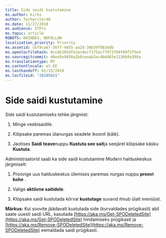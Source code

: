 ```yaml
---
title: Side saidi kustutamine
ms.author: kirks
author: Techwriter40
ms.date: 11/27/2018
ms.audience: ITPro
ms.topic: article
ROBOTS: NOINDEX, NOFOLLOW
localization_priority: Priority
ms.assetid: cbf9ca67-56ff-4455-aa2d-30b39f883ddb
ms.openlocfilehash: 6ccbb205dfe3ac0ecf175ac77973f04f09f3f5e4
ms.sourcegitcommit: d6ea5e9458a2b8ceaab3ac4bd483e1130b9a398a
ms.translationtype: MT
ms.contentlocale: et-EE
ms.lasthandoff: 01/15/2019
ms.locfileid: "28285641"
---
```

# <a name="delete-a-communication-site"></a>Side saidi kustutamine

Side saidi kustutamiseks tehke järgmist: 
  
1. Minge veebisaidile. 
  
2. Klõpsake paremas ülanurgas seadete ikoonil (käik). 
  
3. Jaotises **Saidi teave**nuppu **Kustuta see sait**ja seejärel klõpsake käsku **Kustuta**. 
  
Administraatorid saab ka side saidi kustutamine Modern halduskeskus järgmiselt: 
  
1. Proovige uus halduskeskus ülemises paremas nurgas nuppu **proovi kohe** . 
  
2. Valige **aktiivne saitidele**. 
  
3. Klõpsake saidi kustutada kõrval **kustutage** suvand ilmub ülalt menüüst. 
  
 **Märkus:** Kui soovite jäädavalt kustutada side (kυrvaldades prügikasti) abil saate uuesti saidi URL, kasutada [https://aka.ms/Get-SPODeletedSite](https://aka.ms/Get-SPODeletedSite) hindamiseks prügikasti ja [https://aka.ms/Remove-SPODeletedSite](https://aka.ms/Remove-SPODeletedSite) eemaldada saidi prügikasti. 
  

